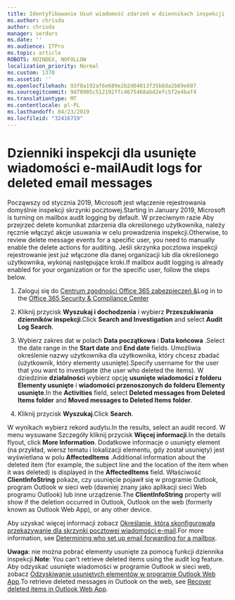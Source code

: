 ```yaml
---
title: Identyfikowanie Usuń wiadomość zdarzeń w dziennikach inspekcji
ms.author: chrisda
author: chrisda
manager: serdars
ms.date: ''
ms.audience: ITPro
ms.topic: article
ROBOTS: NOINDEX, NOFOLLOW
localization_priority: Normal
ms.custom: 1370
ms.assetid: ''
ms.openlocfilehash: 93f8a192af6e689e2b2d04013f35b8da2b69e607
ms.sourcegitcommit: 9d78905c512192ffc4675468abd2efc5f2e4baf4
ms.translationtype: MT
ms.contentlocale: pl-PL
ms.lasthandoff: 04/23/2019
ms.locfileid: "32416719"
---
```

# <a name="audit-logs-for-deleted-email-messages"></a><span data-ttu-id="c28ed-102">Dzienniki inspekcji dla usunięte wiadomości e-mail</span><span class="sxs-lookup"><span data-stu-id="c28ed-102">Audit logs for deleted email messages</span></span>

<span data-ttu-id="c28ed-103">Począwszy od stycznia 2019, Microsoft jest włączenie rejestrowania domyślnie inspekcji skrzynki pocztowej.</span><span class="sxs-lookup"><span data-stu-id="c28ed-103">Starting in January 2019, Microsoft is turning on mailbox audit logging by default.</span></span> <span data-ttu-id="c28ed-104">W przeciwnym razie Aby przejrzeć delete komunikat zdarzenia dla określonego użytkownika, należy ręcznie włączyć akcje usuwania w celu prowadzenia inspekcji.</span><span class="sxs-lookup"><span data-stu-id="c28ed-104">Otherwise, to review delete message events for a specific user, you need to manually enable the delete actions for auditing.</span></span> <span data-ttu-id="c28ed-105">Jeśli skrzynka pocztowa inspekcji rejestrowanie jest już włączone dla danej organizacji lub dla określonego użytkownika, wykonaj następujące kroki.</span><span class="sxs-lookup"><span data-stu-id="c28ed-105">If mailbox audit logging is already enabled for your organization or for the specific user, follow the steps below.</span></span>

1. <span data-ttu-id="c28ed-106">Zaloguj się do [Centrum zgodności Office 365 zabezpieczeń &](https://protection.office.com/)</span><span class="sxs-lookup"><span data-stu-id="c28ed-106">Log in to the [Office 365 Security & Compliance Center](https://protection.office.com/)</span></span>

2. <span data-ttu-id="c28ed-107">Kliknij przycisk **Wyszukaj i dochodzenia** i wybierz **Przeszukiwania dzienników inspekcji**.</span><span class="sxs-lookup"><span data-stu-id="c28ed-107">Click **Search and Investigation** and select **Audit Log Search**.</span></span>

3. <span data-ttu-id="c28ed-108">Wybierz zakres dat w polach **Data początkowa** i **Data końcowa** .</span><span class="sxs-lookup"><span data-stu-id="c28ed-108">Select the date range in the **Start date** and **End date** fields.</span></span> <span data-ttu-id="c28ed-109">Umożliwia określenie nazwy użytkownika dla użytkownika, który chcesz zbadać (użytkownik, który elementy usunięte).</span><span class="sxs-lookup"><span data-stu-id="c28ed-109">Specify username for the user that you want to investigate (the user who deleted the items).</span></span> <span data-ttu-id="c28ed-110">W dziedzinie **działalności** wybierz opcję **usunięte wiadomości z folderu Elementy usunięte** i **wiadomości przenoszonych do folderu Elementy usunięte**.</span><span class="sxs-lookup"><span data-stu-id="c28ed-110">In the **Activities** field, select **Deleted messages from Deleted Items folder** and **Moved messages to Deleted Items folder**.</span></span>

4. <span data-ttu-id="c28ed-111">Kliknij przycisk **Wyszukaj**.</span><span class="sxs-lookup"><span data-stu-id="c28ed-111">Click **Search**.</span></span>

<span data-ttu-id="c28ed-112">W wynikach wybierz rekord audytu.</span><span class="sxs-lookup"><span data-stu-id="c28ed-112">In the results, select an audit record.</span></span> <span data-ttu-id="c28ed-113">W menu wysuwane Szczegóły kliknij przycisk **Więcej informacji**.</span><span class="sxs-lookup"><span data-stu-id="c28ed-113">In the details flyout, click **More Information**.</span></span> <span data-ttu-id="c28ed-114">Dodatkowe informacje o usunięty element (na przykład, wiersz tematu i lokalizacji elementu, gdy został usunięty) jest wyświetlana w polu **AffectedItems** .</span><span class="sxs-lookup"><span data-stu-id="c28ed-114">Additional information about the deleted item (for example, the subject line and the location of the item when it was deleted) is displayed in the **AffectedItems** field.</span></span> <span data-ttu-id="c28ed-115">Właściwość **ClientInfoString** pokaże, czy usunięcie pojawił się w programie Outlook, program Outlook w sieci web (dawniej znany jako aplikacji sieci Web programu Outlook) lub inne urządzenie.</span><span class="sxs-lookup"><span data-stu-id="c28ed-115">The **ClientInfoString** property will show if the deletion occurred in Outlook, Outlook on the web (formerly known as Outlook Web App), or any other device.</span></span>

<span data-ttu-id="c28ed-116">Aby uzyskać więcej informacji zobacz [Określanie, która skonfigurowała przekazywanie dla skrzynki pocztowej wiadomości e-mail](https://docs.microsoft.com/office365/securitycompliance/auditing-troubleshooting-scenarios#determining-if-a-user-deleted-email-items).</span><span class="sxs-lookup"><span data-stu-id="c28ed-116">For more information, see [Determining who set up email forwarding for a mailbox](https://docs.microsoft.com/office365/securitycompliance/auditing-troubleshooting-scenarios#determining-if-a-user-deleted-email-items).</span></span>

<span data-ttu-id="c28ed-117">**Uwaga**: nie można pobrać elementy usunięte za pomocą funkcji dziennika inspekcji.</span><span class="sxs-lookup"><span data-stu-id="c28ed-117">**Note**: You can't retrieve deleted items using the audit log feature.</span></span> <span data-ttu-id="c28ed-118">Aby odzyskać usunięte wiadomości w programie Outlook w sieci web, zobacz [Odzyskiwanie usuniętych elementów w programie Outlook Web App](https://support.office.com/article/C3D8FC15-EEEF-4F1C-81DF-E27964B7EDD4).</span><span class="sxs-lookup"><span data-stu-id="c28ed-118">To retrieve deleted messages in Outlook on the web, see [Recover deleted items in Outlook Web App](https://support.office.com/article/C3D8FC15-EEEF-4F1C-81DF-E27964B7EDD4).</span></span>

